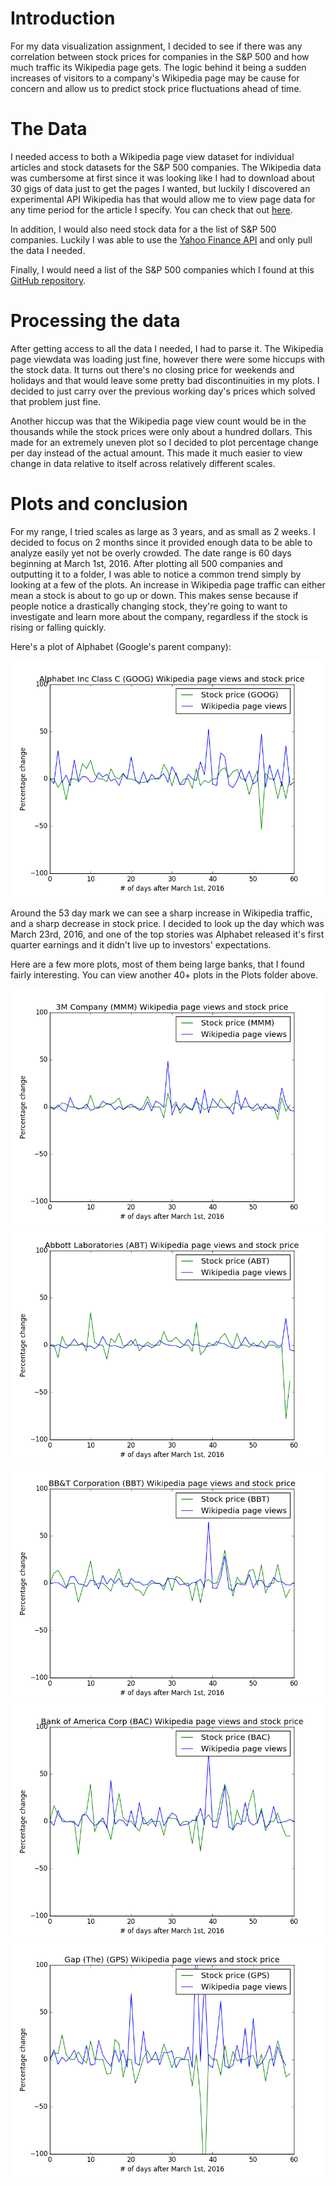 # Introduction
For my data visualization assignment, I decided to see if there was any correlation between stock prices for companies in the S&P 500 and how much traffic
its Wikipedia page gets. The logic behind it being a sudden increases of visitors to a company's Wikipedia page may be cause for concern and allow us to
predict stock price fluctuations ahead of time.

# The Data
I needed access to both a Wikipedia page view dataset for individual articles and
stock datasets for the S&P 500 companies. The Wikipedia data was cumbersome at first since it was looking like I had to download about 30 gigs of data just to get the
pages I wanted, but luckily
I discovered an experimental API Wikipedia has that would allow me to view page data
for any time period for the article I specify. You can check that out <a href= "https://wikimedia.org/api/rest_v1/#/href">here</a>.

In addition, I would also need stock data for a the list of S&P 500 companies. Luckily
I was able to use the <a href="https://finance.yahoo.com/lookup?s=API">Yahoo Finance API</a> and only pull the data I needed.

Finally, I would need a list of the S&P 500 companies which I found at this <a href="https://github.com/datasets/s-and-p-500-companies">GitHub
repository</a>.

# Processing the data
After getting access to all the data I needed, I had to parse it. The Wikipedia page viewdata was loading just fine, however there were some hiccups with the stock data.
It turns out there's no closing price for weekends and holidays and that would leave
some pretty bad discontinuities in my plots. I decided to just carry over the previous working day's prices which solved that problem just fine.

Another hiccup was that the Wikipedia page view count would be in the thousands while
the stock prices were only about a hundred dollars. This made for an extremely uneven
plot so I decided to plot percentage change per day instead of the actual amount. This made it much easier to view change in data relative to itself across relatively
different scales.

# Plots and conclusion
For my range, I tried scales as large as 3 years, and as small as 2 weeks. I decided to focus on 2 months since it provided enough data to be able to analyze easily yet not be overly crowded. The date range is 60 days beginning at March 1st, 2016.
After plotting all 500 companies and outputting it to a folder, I was able to notice
a common trend simply by looking at a few of the plots. An increase in Wikipedia
page traffic can either mean a stock is about to go up or down. This makes sense
because if people notice a drastically changing stock, they're going to want to
investigate and learn more about the company, regardless if the stock is rising or
falling quickly.

Here's a plot of Alphabet (Google's parent company):

![Alphabet](/Plots/Alphabet%20Inc%20Class%20C.png)

Around the 53 day mark we can see a sharp increase in Wikipedia traffic, and a
sharp decrease in stock price. I decided to look up the day which was March 23rd, 2016, and one of the top stories was Alphabet released it's first quarter earnings
and it didn't live up to investors' expectations.

Here are a few more plots, most of them being large banks, that I found fairly interesting. You can view another 40+ plots in the Plots folder above.

![3M](/Plots/3M%20Company.png)
</br>
![Abbott](Plots/Abbott%20Laboratories.png)
</br>
![BBT](Plots/BB%26T%20Corporation.png)
</br>
![Bank of America](Plots/Bank%20of%20America%20Corp.png)
</br>
<img src="Plots/Gap%20(The).png">
</br>
